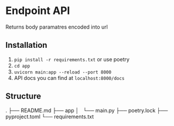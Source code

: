 # Endpoint API
Returns body paramatres encoded into url

## Installation
1. `pip install -r requirements.txt` or use poetry
2. `cd app`
3. `uvicorn main:app --reload --port 8000`
4. API docs you can find at `localhost:8000/docs`


## Structure
.
├── README.md
├── app
│   └── main.py
├── poetry.lock
├── pyproject.toml
└── requirements.txt
